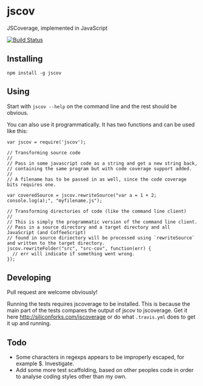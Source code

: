 # jscov

JSCoverage, implemented in JavaScript

[![Build Status](https://secure.travis-ci.org/jakobmattsson/jscov.png)](http://travis-ci.org/jakobmattsson/jscov)



## Installing

`npm install -g jscov`



## Using

Start with `jscov --help` on the command line and the rest should be obvious.

You can also use it programmatically. It has two functions and can be used like this:

    var jscov = require('jscov');

    // Transforming source code
    //
    // Pass in some javascript code as a string and get a new string back,
    // containing the same program but with code coverage support added.
    //
    // A filename has to be passed in as well, since the code coverage bits requires one.

    var coveredSource = jscov.rewriteSource("var a = 1 + 2; console.log(a);", "myfilename.js");

    // Transforming directories of code (like the command line client)
    //
    // This is simply the programmatic version of the command line client.
    // Pass in a source directory and a target directory and all JavaScript (and CoffeeScript)
    // found in source diriectory will be processed using `rewriteSource` and written to the target directory.
    jscov.rewriteFolder("src", "src-cov", function(err) {
      // err will indicate if something went wrong.
    });



## Developing

Pull request are welcome obviously!

Running the tests requires jscoverage to be installed. This is because the main part of the tests compares the output of jscov to jscoverage. Get it here http://siliconforks.com/jscoverage or do what `.travis.yml` does to get it up and running.



## Todo

* Some characters in regexps appears to be improperly escaped, for example $. Investigate.
* Add some more test scaffolding, based on other peoples code in order to analyse coding styles other than my own.
